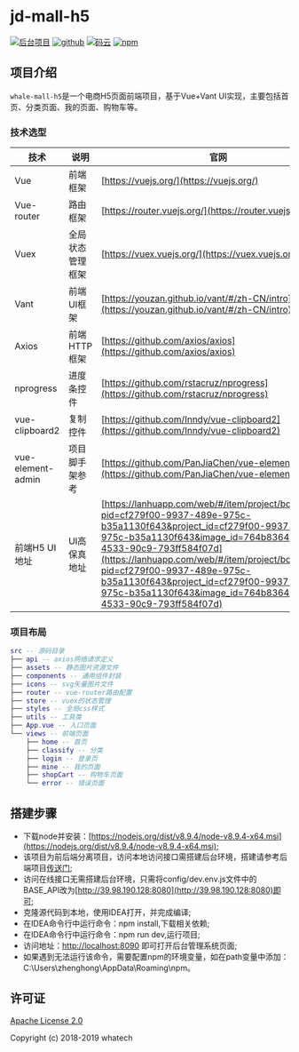 # jd-mall-h5

<p algin='center'>
  <a href="#"><img src="https://img.shields.io/badge/%E9%B2%B8%E5%88%9B%E7%A7%91%E6%8A%80-%E5%95%86%E5%AE%B6%E5%95%86%E5%9F%8E-green.svg" alt="后台项目"></a>
  <a href="#"><img src="https://img.shields.io/badge/%E7%89%88%E6%9C%AC-v0.1.1-green.svg" alt="github"></a>
  <a href="https://gitee.com/gankai/jckj-admin-web"><img src="http://macro-oss.oss-cn-shenzhen.aliyuncs.com/mall/badge/%E7%A0%81%E4%BA%91-%E9%A1%B9%E7%9B%AE%E5%9C%B0%E5%9D%80-orange.svg" alt="码云"></a>
  <a href="#"><img src="https://img.shields.io/badge/npm-6.9.0-green.svg" alt="npm"></a>
</p>

## 项目介绍

`whale-mall-h5`是一个电商H5页面前端项目，基于Vue+Vant UI实现，主要包括首页、分类页面、我的页面、购物车等。

### 技术选型

技术 | 说明 | 官网
----|----|----
Vue | 前端框架 | [https://vuejs.org/](https://vuejs.org/)
Vue-router | 路由框架 | [https://router.vuejs.org/](https://router.vuejs.org/)
Vuex | 全局状态管理框架 | [https://vuex.vuejs.org/](https://vuex.vuejs.org/)
Vant | 前端UI框架 | [https://youzan.github.io/vant/#/zh-CN/intro](https://youzan.github.io/vant/#/zh-CN/intro)
Axios | 前端HTTP框架 | [https://github.com/axios/axios](https://github.com/axios/axios)
nprogress | 进度条控件 | [https://github.com/rstacruz/nprogress](https://github.com/rstacruz/nprogress)
vue-clipboard2 | 复制控件 | [https://github.com/Inndy/vue-clipboard2](https://github.com/Inndy/vue-clipboard2)
vue-element-admin | 项目脚手架参考 | [https://github.com/PanJiaChen/vue-element-admin](https://github.com/PanJiaChen/vue-element-admin)
前端H5 UI地址 | UI高保真地址 | [https://lanhuapp.com/web/#/item/project/board/detail?pid=cf279f00-9937-489e-975c-b35a1130f643&project_id=cf279f00-9937-489e-975c-b35a1130f643&image_id=764b8364-b1a0-4533-90c9-793ff584f07d](https://lanhuapp.com/web/#/item/project/board/detail?pid=cf279f00-9937-489e-975c-b35a1130f643&project_id=cf279f00-9937-489e-975c-b35a1130f643&image_id=764b8364-b1a0-4533-90c9-793ff584f07d)

### 项目布局

``` lua
src -- 源码目录
├── api -- axios网络请求定义
├── assets -- 静态图片资源文件
├── components -- 通用组件封装
├── icons -- svg矢量图片文件
├── router -- vue-router路由配置
├── store -- vuex的状态管理
├── styles -- 全局css样式
├── utils -- 工具类
├── App.vue -- 入口页面
└── views -- 前端页面
    ├── home -- 首页
    ├── classify -- 分类
    ├── login -- 登录页
    ├── mine -- 我的页面
    ├── shopCart -- 购物车页面
    └── error -- 错误页面
```

## 搭建步骤
- 下载node并安装：[https://nodejs.org/dist/v8.9.4/node-v8.9.4-x64.msi](https://nodejs.org/dist/v8.9.4/node-v8.9.4-x64.msi);
- 该项目为前后端分离项目，访问本地访问接口需搭建后台环境，搭建请参考后端项目[传送门](https://github.com/macrozheng/mall);
- 访问在线接口无需搭建后台环境，只需将config/dev.env.js文件中的BASE_API改为[http://39.98.190.128:8080](http://39.98.190.128:8080)即可;
- 克隆源代码到本地，使用IDEA打开，并完成编译;
- 在IDEA命令行中运行命令：npm install,下载相关依赖;
- 在IDEA命令行中运行命令：npm run dev,运行项目;
- 访问地址：[http://localhost:8090](http://localhost:8090) 即可打开后台管理系统页面;
- 如果遇到无法运行该命令，需要配置npm的环境变量，如在path变量中添加：C:\Users\zhenghong\AppData\Roaming\npm。

## 许可证

[Apache License 2.0](https://github.com/macrozheng/mall-admin-web/blob/master/LICENSE)

Copyright (c) 2018-2019 whatech
